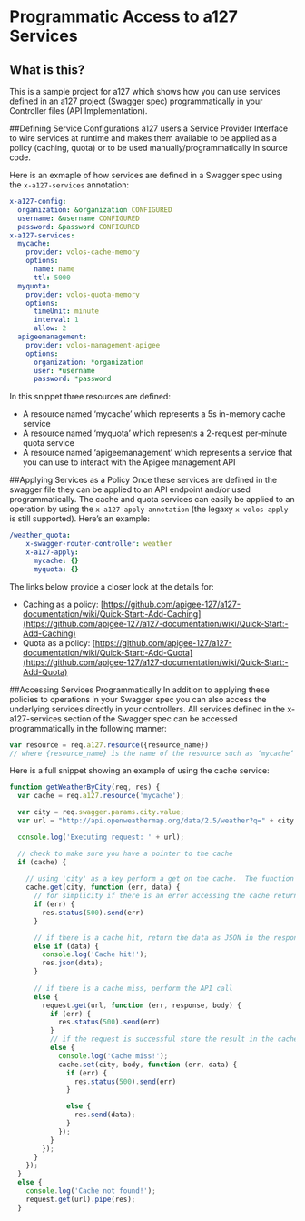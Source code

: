 # Programmatic Access to a127 Services

## What is this?
This is a sample project for a127 which shows how you can use services defined in an a127 project (Swagger spec) programmatically in your Controller files (API Implementation).

##Defining Service Configurations
a127 users a Service Provider Interface to wire services at runtime and makes them available to be applied as a policy (caching, quota) or to be used manually/programmatically in source code.  

Here is an exmaple of how services are defined in a Swagger spec using the `x-a127-services` annotation:

```yaml
x-a127-config:
  organization: &organization CONFIGURED
  username: &username CONFIGURED
  password: &password CONFIGURED
x-a127-services:
  mycache:
    provider: volos-cache-memory
    options:
      name: name
      ttl: 5000
  myquota:
    provider: volos-quota-memory
    options:
      timeUnit: minute
      interval: 1
      allow: 2
  apigeemanagement:
    provider: volos-management-apigee
    options:
      organization: *organization
      user: *username
      password: *password
```

In this snippet three resources are defined:

* A resource named ‘mycache’ which represents a 5s in-memory cache service
* A resource named ‘myquota’ which represents a 2-request per-minute quota service
* A resource named ‘apigeemanagement’ which represents a service that you can use to interact with the Apigee management API 

##Applying Services as a Policy
Once these services are defined in the swagger file they can be applied to an API endpoint and/or used programmatically.  The cache and quota services can easily be applied to an operation by using the `x-a127-apply annotation` (the legaxy `x-volos-apply` is still supported).  Here’s an example:

```yaml
/weather_quota:
    x-swagger-router-controller: weather
    x-a127-apply:
      mycache: {}
      myquota: {}
```
The links below provide a closer look at the details for:

* Caching as a policy: [https://github.com/apigee-127/a127-documentation/wiki/Quick-Start:-Add-Caching](https://github.com/apigee-127/a127-documentation/wiki/Quick-Start:-Add-Caching)
* Quota as a policy: [https://github.com/apigee-127/a127-documentation/wiki/Quick-Start:-Add-Quota](https://github.com/apigee-127/a127-documentation/wiki/Quick-Start:-Add-Quota)

##Accessing Services Programmatically 
In addition to applying these policies to operations in your Swagger spec you can also access the underlying services directly in your controllers.  All services defined in the x-a127-services section of the Swagger spec can be accessed programmatically in the following manner:

```javascript
var resource = req.a127.resource({resource_name})
// where {resource_name} is the name of the resource such as ‘mycache’ or ‘myquota’
```

Here is a full snippet showing an example of using the cache service:

```javascript
function getWeatherByCity(req, res) {
  var cache = req.a127.resource('mycache');

  var city = req.swagger.params.city.value;
  var url = "http://api.openweathermap.org/data/2.5/weather?q=" + city + "&units=imperial";

  console.log('Executing request: ' + url);

  // check to make sure you have a pointer to the cache
  if (cache) {
  	
  	// using 'city' as a key perform a get on the cache.  The function will be executed and receive a value in the 'data' parameter if there is a cache hit
    cache.get(city, function (err, data) {
      // for simplicity if there is an error accessing the cache return an error
      if (err) {
        res.status(500).send(err)
      }

	  // if there is a cache hit, return the data as JSON in the response
      else if (data) {
        console.log('Cache hit!');
        res.json(data);
      }
      
      // if there is a cache miss, perform the API call
      else {
        request.get(url, function (err, response, body) {
          if (err) {
            res.status(500).send(err)
          }
          // if the request is successful store the result in the cache and return the response
          else {
            console.log('Cache miss!');
            cache.set(city, body, function (err, data) {
              if (err) {
                res.status(500).send(err)
              }

              else {
                res.send(data);
              }
            });
          }
        });
      }
    });
  }
  else {
    console.log('Cache not found!');
    request.get(url).pipe(res);
  }
```

